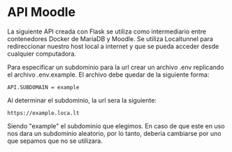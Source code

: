 # API Moodle

La siguiente API creada con Flask se utiliza como intermediario entre contenedores Docker de MariaDB y Moodle.
Se utiliza Localtunnel para redireccionar nuestro host local a internet y que se pueda acceder desde cualquier computadora.

Para especificar un subdominio para la url crear un archivo .env replicando el archivo .env.example.
El archivo debe quedar de la siguiente forma:
```
API.SUBDOMAIN = example
```
Al determinar el subdominio, la url sera la siguiente: 
```
https://example.loca.lt
```
Siendo "example" el subdominio que elegimos. En caso de que este en uso nos dara un subdominio aleatorio, por lo tanto, deberia cambiarse por uno que sepamos que no se utilizara.